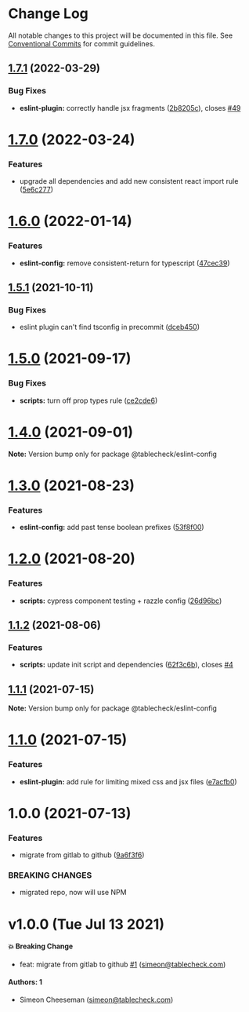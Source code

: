 # Change Log

All notable changes to this project will be documented in this file.
See [Conventional Commits](https://conventionalcommits.org) for commit guidelines.

## [1.7.1](https://github.com/tablecheck/tablecheck-react-system/compare/@tablecheck/eslint-config@1.7.0...@tablecheck/eslint-config@1.7.1) (2022-03-29)


### Bug Fixes

* **eslint-plugin:** correctly handle jsx fragments ([2b8205c](https://github.com/tablecheck/tablecheck-react-system/commit/2b8205c25e323cdbf7f4c7e5e86f5b5280100a80)), closes [#49](https://github.com/tablecheck/tablecheck-react-system/issues/49)





# [1.7.0](https://github.com/tablecheck/tablecheck-react-system/compare/@tablecheck/eslint-config@1.6.0...@tablecheck/eslint-config@1.7.0) (2022-03-24)


### Features

* upgrade all dependencies and add new consistent react import rule ([5e6c277](https://github.com/tablecheck/tablecheck-react-system/commit/5e6c277cc49fe7bb95aa266dc06894afa2e53d58))





# [1.6.0](https://github.com/tablecheck/tablecheck-react-system/compare/@tablecheck/eslint-config@1.5.1...@tablecheck/eslint-config@1.6.0) (2022-01-14)


### Features

* **eslint-config:** remove consistent-return for typescript ([47cec39](https://github.com/tablecheck/tablecheck-react-system/commit/47cec39261b7ca42101f0b2af21eac0d92f3b634))





## [1.5.1](https://github.com/tablecheck/tablecheck-react-system/compare/@tablecheck/eslint-config@1.5.0...@tablecheck/eslint-config@1.5.1) (2021-10-11)


### Bug Fixes

* eslint plugin can't find tsconfig in precommit ([dceb450](https://github.com/tablecheck/tablecheck-react-system/commit/dceb450b282d8b90e60eb3c333d0d3d674ca5f43))





# [1.5.0](https://github.com/tablecheck/tablecheck-react-system/compare/@tablecheck/eslint-config@1.4.0...@tablecheck/eslint-config@1.5.0) (2021-09-17)


### Bug Fixes

* **scripts:** turn off prop types rule ([ce2cde6](https://github.com/tablecheck/tablecheck-react-system/commit/ce2cde6732b3874c3ab6f6f210fc3c89aced18bf))





# [1.4.0](https://github.com/tablecheck/tablecheck-react-system/compare/@tablecheck/eslint-config@1.3.0...@tablecheck/eslint-config@1.4.0) (2021-09-01)

**Note:** Version bump only for package @tablecheck/eslint-config





# [1.3.0](https://github.com/tablecheck/tablecheck-react-system/compare/@tablecheck/eslint-config@1.2.0...@tablecheck/eslint-config@1.3.0) (2021-08-23)


### Features

* **eslint-config:** add past tense boolean prefixes ([53f8f00](https://github.com/tablecheck/tablecheck-react-system/commit/53f8f00bce1f4be3fcbdaa46d3a5592794fe557b))





# [1.2.0](https://github.com/tablecheck/tablecheck-react-system/compare/@tablecheck/eslint-config@1.1.2...@tablecheck/eslint-config@1.2.0) (2021-08-20)


### Features

* **scripts:** cypress component testing + razzle config ([26d96bc](https://github.com/tablecheck/tablecheck-react-system/commit/26d96bc198c03ce22911b37d3032a24e1d3a5154))





## [1.1.2](https://github.com/tablecheck/tablecheck-react-system/compare/@tablecheck/eslint-config@1.1.1...@tablecheck/eslint-config@1.1.2) (2021-08-06)


### Features

* **scripts:** update init script and dependencies ([62f3c6b](https://github.com/tablecheck/tablecheck-react-system/commit/62f3c6b087b3a7f58e7894ff106dba73ef0ae499)), closes [#4](https://github.com/tablecheck/tablecheck-react-system/issues/4)





## [1.1.1](https://github.com/tablecheck/tablecheck-react-system/compare/@tablecheck/eslint-config@1.1.0...@tablecheck/eslint-config@1.1.1) (2021-07-15)

**Note:** Version bump only for package @tablecheck/eslint-config





# [1.1.0](https://github.com/tablecheck/tablecheck-react-system/compare/@tablecheck/eslint-config@1.0.0...@tablecheck/eslint-config@1.1.0) (2021-07-15)


### Features

* **eslint-plugin:** add rule for limiting mixed css and jsx files ([e7acfb0](https://github.com/tablecheck/tablecheck-react-system/commit/e7acfb0e46b0d78211547be0282cedc679a31500))





# 1.0.0 (2021-07-13)


### Features

* migrate from gitlab to github ([9a6f3f6](https://github.com/tablecheck/tablecheck-react-system/commit/9a6f3f6cd0c1b6f6eb1bce216aa0d3e66dede442))


### BREAKING CHANGES

* migrated repo, now will use NPM





# v1.0.0 (Tue Jul 13 2021)

#### 💥 Breaking Change

- feat: migrate from gitlab to github [#1](https://github.com/tablecheck/tablecheck-react-system/pull/1) (simeon@tablecheck.com)

#### Authors: 1

- Simeon Cheeseman (simeon@tablecheck.com)
